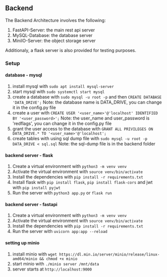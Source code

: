 ## Backend

The Backend Architecture involves the following:

1. FastAPI-Server: the main rest api server
2. MySQL-Database: the database server
3. MiniIO-Server: the object storage server

Additionaly, a flask server is also provided for testing purposes.

### Setup

#### database - mysql

1. install mysql with `sudo apt install mysql-server`
2. start mysql with `sudo systemctl start mysql`
3. create a database with `sudo mysql -u root -p` and then `CREATE DATABASE 'DATA_DRIVE';`
   Note: the database name is DATA_DRIVE, you can change it in the config.py file
4. create a user with `CREATE USER '<user_name>'@'localhost' IDENTIFIED BY '<user_password>';`
   Note: the user_name and user_password is 'redflags', you can change it in the config.py file
5. grant the user access to the database with `GRANT ALL PRIVILEGES ON DATA_DRIVE.* TO '<user_name>'@'localhost';`
6. create tables with using sql dump file with `sudo mysql -u root -p DATA_DRIVE < sql.sql`
   Note: the sql-dump file is in the backend folder

#### backend server - flask

1. Create a virtual environment with `python3 -m venv venv`
2. Activate the virtual environment with `source venv/bin/activate`
3. Install the dependencies with `pip install -r requirements.txt`
4. Install flask with `pip install flask`, `pip install flask-cors` and jwt with `pip install pyjwt`
5. Run the server with `python3 app.py` or `flask run`

#### backend server - fastapi

1. Create a virtual environment with `python3 -m venv venv`
2. Activate the virtual environment with `source venv/bin/activate`
3. Install the dependencies with `pip install -r requirements.txt`
4. Run the server with `uvicorn app:app --reload`

#### setting up minio

1. install minio with `wget https://dl.min.io/server/minio/release/linux-amd64/minio && chmod +x minio`
2. start minio with `./minio server /mnt/data`
3. server starts at `http://localhost:9000`
